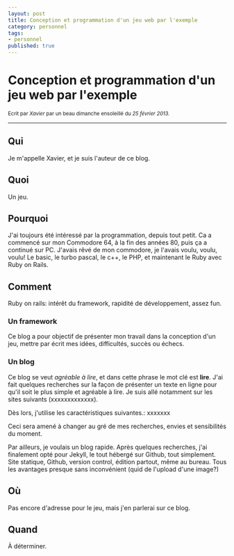 ```yaml
---
layout: post
title: Conception et programmation d'un jeu web par l'exemple
category: personnel
tags:
- personnel
published: true
---
```


<h1 class="text-center">Conception et programmation d'un jeu web par l'exemple</h1>
<p class="muted text-center"><small>Ecrit par <em>Xavier</em> par un beau dimanche ensoleillé du <em>25 février 2013.</em> </small></p>
<hr>

## Qui

Je m'appelle Xavier, et je suis l'auteur de ce blog.

## Quoi
Un jeu.

## Pourquoi

J'ai toujours été intéressé par la programmation, depuis tout petit. Ca a commencé sur mon Commodore 64, à la fin des années 80, puis ça a continué sur PC. J'avais rêvé de mon commodore, je l'avais voulu, voulu, voulu!
Le basic, le turbo pascal, le c++, le PHP, et maintenant le Ruby avec Ruby on Rails.


## Comment
Ruby on rails: intérêt du framework, rapidité de développement, assez fun.
### Un framework
Ce blog a pour objectif de présenter mon travail dans la conception d'un jeu, mettre par écrit mes idées, difficultés, succès ou échecs.

### Un blog
Ce blog se veut *agréable à lire*, et dans cette phrase le mot clé est **lire**. J'ai fait quelques recherches sur la façon de présenter un texte en ligne pour qu'il soit le plus simple et agréable à lire. Je suis allé notamment sur les sites suivants (xxxxxxxxxxxxx).

Dès lors, j'utilise les caractéristiques suivantes.: xxxxxxx

Ceci sera amené à changer au gré de mes recherches, envies et sensibilités du moment.

Par ailleurs, je voulais un blog rapide. Après quelques recherches, j'ai finalement opté pour Jekyll, le tout hébergé sur Github, tout simplement. Site statique, Github, version control, édition partout, même au bureau. Tous les avantages presque sans inconvénient (quid de l'upload d'une image?)

## Où
Pas encore d'adresse pour le jeu, mais j'en parlerai sur ce blog.

## Quand
À déterminer.

